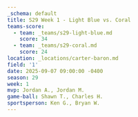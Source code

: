 ```yaml
---
_schema: default
title: S29 Week 1 - Light Blue vs. Coral
teams-score:
  - team: _teams/s29-light-blue.md
    score: 34
  - team: _teams/s29-coral.md
    score: 24
location: _locations/carter-baron.md
field: '1'
date: 2025-09-07 09:00:00 -0400
season: 29
week: 1
mvp: Jordan A., Jordan M.
game-ball: Shawn T., Charles H.
sportsperson: Ken G., Bryan W.
---
```

